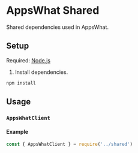 # AppsWhat Shared

Shared dependencies used in AppsWhat.

## Setup

Required: [Node.js](https://nodejs.org)

1. Install dependencies.

  ```sh
  npm install
  ```

## Usage

### `AppsWhatClient`

#### Example

```js
const { AppsWhatClient } = require('../shared')
```
